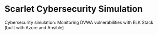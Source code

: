 # Scarlet Cybersecurity Simulation

Cybersecurity simulation: Monitoring DVWA vulnerabilities with ELK Stack (built with Azure and Ansible) 

